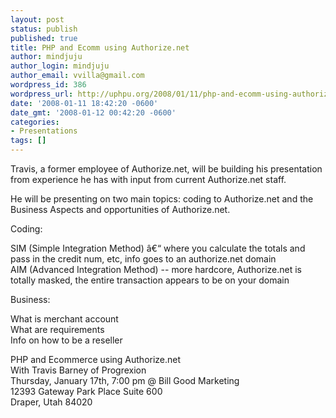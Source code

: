 ```yaml
---
layout: post
status: publish
published: true
title: PHP and Ecomm using Authorize.net
author: mindjuju
author_login: mindjuju
author_email: vvilla@gmail.com
wordpress_id: 386
wordpress_url: http://uphpu.org/2008/01/11/php-and-ecomm-using-authorizenet/
date: '2008-01-11 18:42:20 -0600'
date_gmt: '2008-01-12 00:42:20 -0600'
categories:
- Presentations
tags: []
---
```

<p>Travis, a former employee of Authorize.net, will be building his presentation from experience he has with input from current Authorize.net staff.</p>
<p>He will be presenting on two main topics: coding to Authorize.net and the Business Aspects and opportunities of Authorize.net.</p>
<p>Coding: </p>
<p> SIM (Simple Integration Method) â€“ where you calculate the totals  and pass in the credit num, etc, info goes to an authorize.net domain<br />
 AIM (Advanced Integration Method) --  more hardcore, Authorize.net is totally masked, the entire transaction appears to be on your domain</p>
<p>Business:             </p>
<p> What is merchant account<br />
 What are requirements<br />
 Info on how to be a reseller</p>
<p>PHP and Ecommerce using Authorize.net<br />
With Travis Barney of Progrexion<br />
Thursday, January 17th, 7:00 pm @ Bill Good Marketing<br />
12393 Gateway Park Place Suite 600<br />
Draper, Utah 84020</p>
